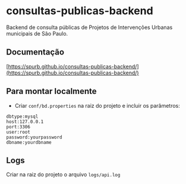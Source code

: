 # consultas-publicas-backend
Backend de consulta públicas de Projetos de Intervenções Urbanas municipais de São Paulo.

## Documentação
[https://spurb.github.io/consultas-publicas-backend/](https://spurb.github.io/consultas-publicas-backend/)

## Para montar localmente
* Criar `conf/bd.properties` na raiz do projeto e incluir os parâmetros:
```
dbtype:mysql
host:127.0.0.1
port:3306
user:root
password:yourpassword
dbname:yourdbname
```

## Logs
Criar na raiz do projeto o arquivo `logs/api.log`